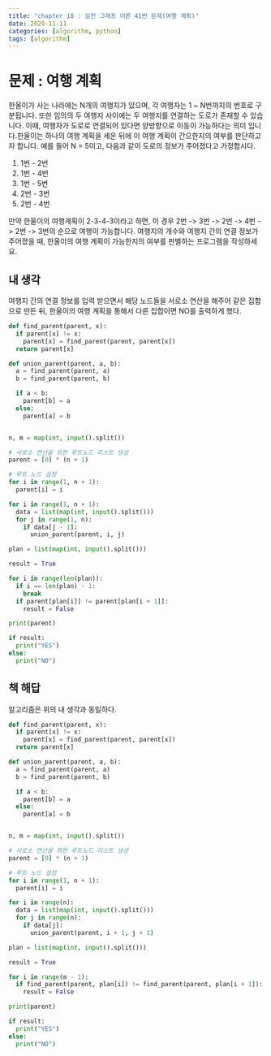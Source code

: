 ```yaml
---
title: "chapter 18 : 실전 그래프 이론 41번 문제(여행 계획)"
date: 2020-11-11
categories: [algorithm, python]
tags: [algorithm]
---
```

# 문제 : 여행 계획
한올이가 사는 나라에는 N개의 여행지가 있으며, 각 여행자는 1 ~ N번까지의 번호로 구분됩니다. 또한 임의의 두 여행지 사이에는 두 여행지를 연결하는 도로가 존재할 수 있습니다. 이때, 여행자가 도로로 연결되어 있다면 양방향으로 이동이 가능하다는 의미 입니다.한울이는 하나의 여행 계획을 세운 뒤에 이 여행 계획이 간으한지의 여부를 판단하고자 합니다. 예를 들어 N = 5이고, 다음과 같이 도로의 정보가 주어졌다고 가정합시다.
1. 1번 - 2번
2. 1번 - 4번
3. 1번 - 5번
4. 2번 - 3번
5. 2번 - 4번

만약 한울이의 여행계획이 2-3-4-3이라고 하면, 이 경우 2번 -> 3번 -> 2번 -> 4번 -> 2번 -> 3번의 순으로 여행이 가능합니다. 여행지의 개수와 여행지 간의 연결 정보가 주어졌을 때, 한울이의 여행 계획이 가능한지의 여부를 판별하는 프로그램을 작성하세요.

## 내 생각
여행지 간의 연결 정보를 입력 받으면서 해당 노드들을 서로소 연산을 해주어 같은 집합으로 만든 뒤, 한울이의 여행 계획을 통해서 다른 집합이면 NO를 출력하게 했다.
```python
def find_parent(parent, x):
  if parent[x] != x:
    parent[x] = find_parent(parent, parent[x])
  return parent[x]

def union_parent(parent, a, b):
  a = find_parent(parent, a)
  b = find_parent(parent, b)

  if a < b:
    parent[b] = a
  else:
    parent[a] = b


n, m = map(int, input().split())

# 서로소 연산을 위한 루트노드 리스트 생성
parent = [0] * (n + 1)

# 루트 노드 설정
for i in range(1, n + 1):
  parent[i] = i

for i in range(1, n + 1):
  data = list(map(int, input().split()))
  for j in range(1, n):
    if data[j - 1]:
      union_parent(parent, i, j)

plan = list(map(int, input().split()))

result = True

for i in range(len(plan)):
  if i == len(plan) - 1:
    break
  if parent[plan[i]] != parent[plan[i + 1]]:
    result = False

print(parent)

if result:
  print("YES")
else:
  print("NO")
```
## 책 해답
알고리즘은 위의 내 생각과 동일하다.
```python
def find_parent(parent, x):
  if parent[x] != x:
    parent[x] = find_parent(parent, parent[x])
  return parent[x]

def union_parent(parent, a, b):
  a = find_parent(parent, a)
  b = find_parent(parent, b)

  if a < b:
    parent[b] = a
  else:
    parent[a] = b


n, m = map(int, input().split())

# 서로소 연산을 위한 루트노드 리스트 생성
parent = [0] * (n + 1)

# 루트 노드 설정
for i in range(1, n + 1):
  parent[i] = i

for i in range(n):
  data = list(map(int, input().split()))
  for j in range(n):
    if data[j]:
      union_parent(parent, i + 1, j + 1)

plan = list(map(int, input().split()))

result = True

for i in range(m - 1):
  if find_parent(parent, plan[i]) != find_parent(parent, plan[i + 1]):
    result = False

print(parent)

if result:
  print("YES")
else:
  print("NO")
```

